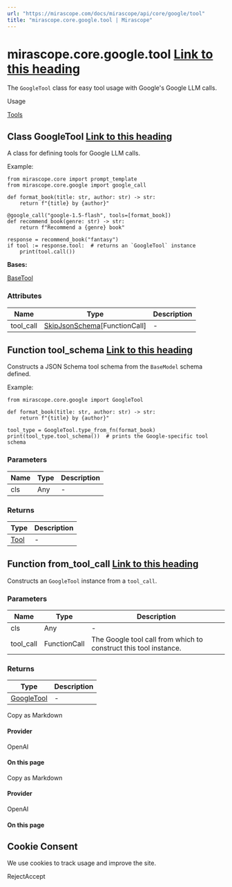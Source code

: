 ```yaml
---
url: "https://mirascope.com/docs/mirascope/api/core/google/tool"
title: "mirascope.core.google.tool | Mirascope"
---
```


# mirascope.core.google.tool [Link to this heading](https://mirascope.com/docs/mirascope/api/core/google/tool\#mirascope-core-google-tool)

The `GoogleTool` class for easy tool usage with Google's Google LLM calls.

Usage

[Tools](https://mirascope.com/docs/mirascope/learn/tools)

## Class GoogleTool [Link to this heading](https://mirascope.com/docs/mirascope/api/core/google/tool\#googletool)

A class for defining tools for Google LLM calls.

Example:

```
from mirascope.core import prompt_template
from mirascope.core.google import google_call

def format_book(title: str, author: str) -> str:
    return f"{title} by {author}"

@google_call("google-1.5-flash", tools=[format_book])
def recommend_book(genre: str) -> str:
    return f"Recommend a {genre} book"

response = recommend_book("fantasy")
if tool := response.tool:  # returns an `GoogleTool` instance
    print(tool.call())
```

**Bases:**

[BaseTool](https://mirascope.com/docs/mirascope/api/core/base/tool#basetool)

### Attributes

| Name | Type | Description |
| --- | --- | --- |
| tool\_call | [SkipJsonSchema](https://docs.pydantic.dev/latest/api/json_schema/#pydantic.json_schema.SkipJsonSchema)\[FunctionCall\] | - |

## Function tool\_schema [Link to this heading](https://mirascope.com/docs/mirascope/api/core/google/tool\#tool-schema)

Constructs a JSON Schema tool schema from the `BaseModel` schema defined.

Example:

```
from mirascope.core.google import GoogleTool

def format_book(title: str, author: str) -> str:
    return f"{title} by {author}"

tool_type = GoogleTool.type_from_fn(format_book)
print(tool_type.tool_schema())  # prints the Google-specific tool schema
```

### Parameters

| Name | Type | Description |
| --- | --- | --- |
| cls | Any | - |

### Returns

| Type | Description |
| --- | --- |
| [Tool](https://mirascope.com/docs/mirascope/api/llm/tool#tool) | - |

## Function from\_tool\_call [Link to this heading](https://mirascope.com/docs/mirascope/api/core/google/tool\#from-tool-call)

Constructs an `GoogleTool` instance from a `tool_call`.

### Parameters

| Name | Type | Description |
| --- | --- | --- |
| cls | Any | - |
| tool\_call | FunctionCall | The Google tool call from which to construct this tool instance. |

### Returns

| Type | Description |
| --- | --- |
| [GoogleTool](https://mirascope.com/docs/mirascope/api/core/google/tool#googletool) | - |

Copy as Markdown

#### Provider

OpenAI

#### On this page

Copy as Markdown

#### Provider

OpenAI

#### On this page

## Cookie Consent

We use cookies to track usage and improve the site.

RejectAccept